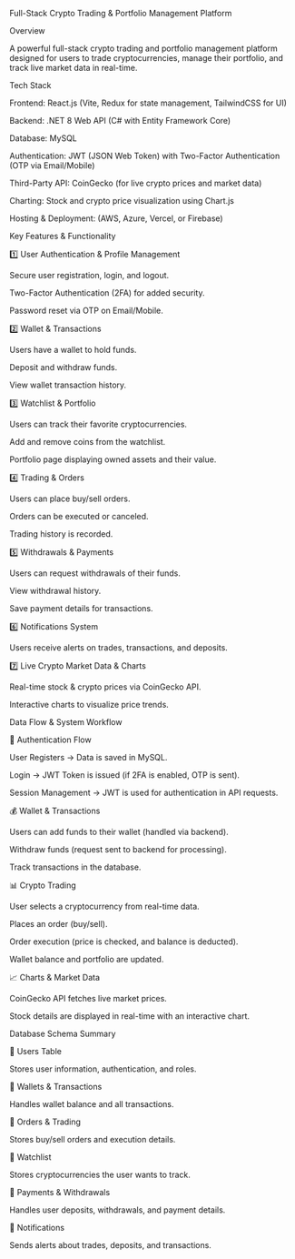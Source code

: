 Full-Stack Crypto Trading & Portfolio Management Platform

Overview

A powerful full-stack crypto trading and portfolio management platform designed for users to trade cryptocurrencies, manage their portfolio, and track live market data in real-time.

Tech Stack

Frontend: React.js (Vite, Redux for state management, TailwindCSS for UI)

Backend: .NET 8 Web API (C# with Entity Framework Core)

Database: MySQL

Authentication: JWT (JSON Web Token) with Two-Factor Authentication (OTP via Email/Mobile)

Third-Party API: CoinGecko (for live crypto prices and market data)

Charting: Stock and crypto price visualization using Chart.js

Hosting & Deployment: (AWS, Azure, Vercel, or Firebase)

Key Features & Functionality

1️⃣ User Authentication & Profile Management

Secure user registration, login, and logout.

Two-Factor Authentication (2FA) for added security.

Password reset via OTP on Email/Mobile.

2️⃣ Wallet & Transactions

Users have a wallet to hold funds.

Deposit and withdraw funds.

View wallet transaction history.

3️⃣ Watchlist & Portfolio

Users can track their favorite cryptocurrencies.

Add and remove coins from the watchlist.

Portfolio page displaying owned assets and their value.

4️⃣ Trading & Orders

Users can place buy/sell orders.

Orders can be executed or canceled.

Trading history is recorded.

5️⃣ Withdrawals & Payments

Users can request withdrawals of their funds.

View withdrawal history.

Save payment details for transactions.

6️⃣ Notifications System

Users receive alerts on trades, transactions, and deposits.

7️⃣ Live Crypto Market Data & Charts

Real-time stock & crypto prices via CoinGecko API.

Interactive charts to visualize price trends.

Data Flow & System Workflow

🔁 Authentication Flow

User Registers → Data is saved in MySQL.

Login → JWT Token is issued (if 2FA is enabled, OTP is sent).

Session Management → JWT is used for authentication in API requests.

💰 Wallet & Transactions

Users can add funds to their wallet (handled via backend).

Withdraw funds (request sent to backend for processing).

Track transactions in the database.

📊 Crypto Trading

User selects a cryptocurrency from real-time data.

Places an order (buy/sell).

Order execution (price is checked, and balance is deducted).

Wallet balance and portfolio are updated.

📈 Charts & Market Data

CoinGecko API fetches live market prices.

Stock details are displayed in real-time with an interactive chart.

Database Schema Summary

🔹 Users Table

Stores user information, authentication, and roles.

🔹 Wallets & Transactions

Handles wallet balance and all transactions.

🔹 Orders & Trading

Stores buy/sell orders and execution details.

🔹 Watchlist

Stores cryptocurrencies the user wants to track.

🔹 Payments & Withdrawals

Handles user deposits, withdrawals, and payment details.

🔹 Notifications

Sends alerts about trades, deposits, and transactions.
